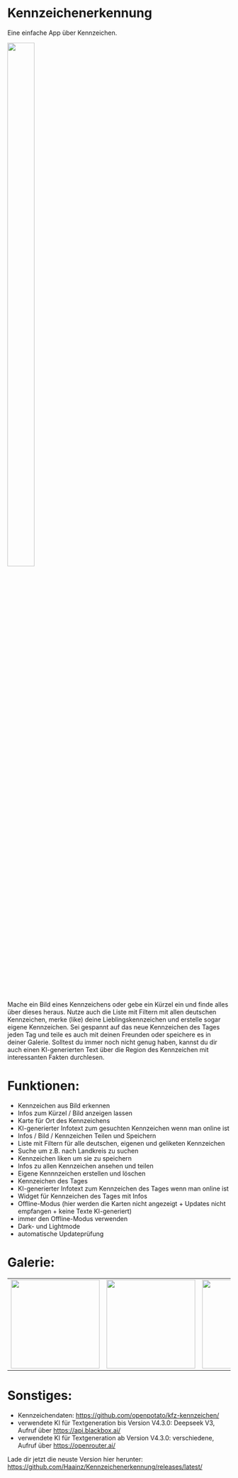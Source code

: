 # Kennzeichenerkennung
Eine einfache App über Kennzeichen.

<div style="flex: 0 0 auto; width: 200px;">
    <img src="https://github.com/user-attachments/assets/3d71fc9f-b215-4b22-8689-1dad96f5cd53" style="width: 55%; height: auto;">
</div>

Mache ein Bild eines Kennzeichens oder gebe ein Kürzel ein und finde alles über dieses heraus. Nutze auch die Liste mit Filtern mit allen deutschen Kennzeichen, merke (like) deine Lieblingskennzeichen und erstelle sogar eigene Kennzeichen. Sei gespannt auf das neue Kennzeichen des Tages jeden Tag und teile es auch mit deinen Freunden oder speichere es in deiner Galerie. Solltest du immer noch nicht genug haben, kannst du dir auch einen KI-generierten Text über die Region des Kennzeichen mit interessanten Fakten durchlesen.


# Funktionen:
- Kennzeichen aus Bild erkennen
- Infos zum Kürzel / Bild anzeigen lassen
- Karte für Ort des Kennzeichens
- KI-generierter Infotext zum gesuchten Kennzeichen wenn man online ist
- Infos / Bild / Kennzeichen Teilen und Speichern
- Liste mit Filtern für alle deutschen, eigenen und geliketen Kennzeichen
- Suche um z.B. nach Landkreis zu suchen
- Kennzeichen liken um sie zu speichern
- Infos zu allen Kennzeichen ansehen und teilen
- Eigene Kennnzeichen erstellen und löschen
- Kennzeichen des Tages
- KI-generierter Infotext zum Kennzeichen des Tages wenn man online ist
- Widget für Kennzeichen des Tages mit Infos
- Offline-Modus (hier werden die Karten nicht angezeigt + Updates nicht empfangen + keine Texte KI-generiert)
- immer den Offline-Modus verwenden
- Dark- und Lightmode
- automatische Updateprüfung


# Galerie:
<table>
  <tr>
    <td><img src="https://github.com/user-attachments/assets/afc2a096-3c26-4507-9aac-6fcd0d5d7374" width="200"></td>
    <td><img src="https://github.com/user-attachments/assets/3b017ad2-f7dd-4d9f-a46e-75c244b9710f" width="200"></td>
    <td><img src="https://github.com/user-attachments/assets/e66005a7-8af2-486a-8ee4-278b3bd64547" width="200"></td>
    <td><img src="https://github.com/user-attachments/assets/9f46a537-f3ce-4509-ad61-2006bfdadba6" width="200"></td>
    <td><img src="https://github.com/user-attachments/assets/1bc4c328-461f-438a-b5d5-314a1f3749d3" width="200"></td>
  </tr>
</table>


# Sonstiges:
- Kennzeichendaten: https://github.com/openpotato/kfz-kennzeichen/
- verwendete KI für Textgeneration bis Version V4.3.0: Deepseek V3, Aufruf über https://api.blackbox.ai/
- verwendete KI für Textgeneration ab Version V4.3.0: verschiedene, Aufruf über https://openrouter.ai/

    
Lade dir jetzt die neuste Version hier herunter: https://github.com/Haainz/Kennzeichenerkennung/releases/latest/
